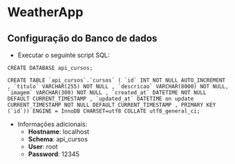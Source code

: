 # WeatherApp

## Configuração do Banco de dados

- Executar o seguinte script SQL:

`CREATE DATABASE api_cursos;`

`` CREATE TABLE `api_cursos`.`cursos` ( `id` INT NOT NULL AUTO_INCREMENT , `titulo` VARCHAR(255) NOT NULL , `descricao` VARCHAR(8000) NOT NULL, `imagem` VARCHAR(300) NOT NULL , `created_at` DATETIME NOT NULL DEFAULT CURRENT_TIMESTAMP , `updated_at` DATETIME on update CURRENT_TIMESTAMP NOT NULL DEFAULT CURRENT_TIMESTAMP , PRIMARY KEY (`id`)) ENGINE = InnoDB CHARSET=utf8 COLLATE utf8_general_ci; ``

- Informações adicionais:
  - **Hostname**: localhost
  - **Schema**: api_cursos
  - **User**: root
  - **Password**: 12345
